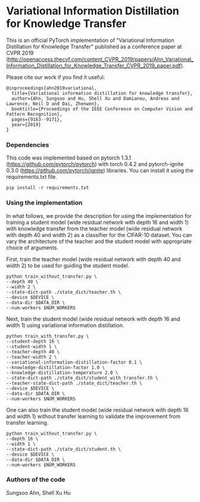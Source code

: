 # Variational Information Distillation for Knowledge Transfer

This is an official PyTorch implementation of "Variational Information Distillation for Knowledge Transfer" published as a conference paper at CVPR 2019 (http://openaccess.thecvf.com/content_CVPR_2019/papers/Ahn_Variational_Information_Distillation_for_Knowledge_Transfer_CVPR_2019_paper.pdf).

Please cite our work if you find it useful:
```
@inproceedings{ahn2019variational,
  title={Variational information distillation for knowledge transfer},
  author={Ahn, Sungsoo and Hu, Shell Xu and Damianou, Andreas and Lawrence, Neil D and Dai, Zhenwen},
  booktitle={Proceedings of the IEEE Conference on Computer Vision and Pattern Recognition},
  pages={9163--9171},
  year={2019}
}
```


### Dependencies
This code was implemented based on pytorch 1.3.1 (https://github.com/pytorch/pytorch) with torch 0.4.2 and pytorch-ignite 0.3.0 (https://github.com/pytorch/ignite) libraries. You can install it using the requirements.txt file.

```
pip install -r requirements.txt
```

### Using the implementation
In what follows, we provide the description for using the implementation for training a student model (wide residual network with depth 16 and width 1) with knowledge transfer from the teacher model (wide residual network with depth 40 and width 2) as a classifier for the CIFAR-10 dataset. You can vary the architecture of the teacher and the student model with appropriate choice of arguments.

First, train the teacher model (wide residual network with depth 40 and width 2) to be used for guiding the student model. 

```
python train_without_transfer.py \
--depth 40 \
--width 2 \
--state-dict-path ./state_dict/teacher.th \
--device $DEVICE \
--data-dir $DATA_DIR \
--num-workers $NUM_WORKERS
```

Next, train the student model (wide residual network with depth 16 and width 1) using variational information distillation.
```
python train_with_transfer.py \
--student-depth 16 \
--student-width 1 \
--teacher-depth 40 \
--teacher-width 2 \
--variational-information-distillation-factor 0.1 \
--knowledge-distillation-factor 1.0 \
--knowledge-distillation-temperature 2.0 \
--state-dict-path ./state_dict/student_with_transfer.th \
--teacher-state-dict-path ./state_dict/teacher.th \
--device $DEVICE \
--data-dir $DATA_DIR \
--num-workers $NUM_WORKERS
```

One can also train the student model (wide residual network with depth 16 and width 1) without transfer learning to validate the improvement from transfer learning. 
```
python train_without_transfer.py \
--depth 16 \
--width 1 \
--state-dict-path ./state_dict/student.th \
--device $DEVICE \
--data-dir $DATA_DIR \
--num-workers $NUM_WORKERS
```

### Authors of the code 
Sungsoo Ahn, Shell Xu Hu  
